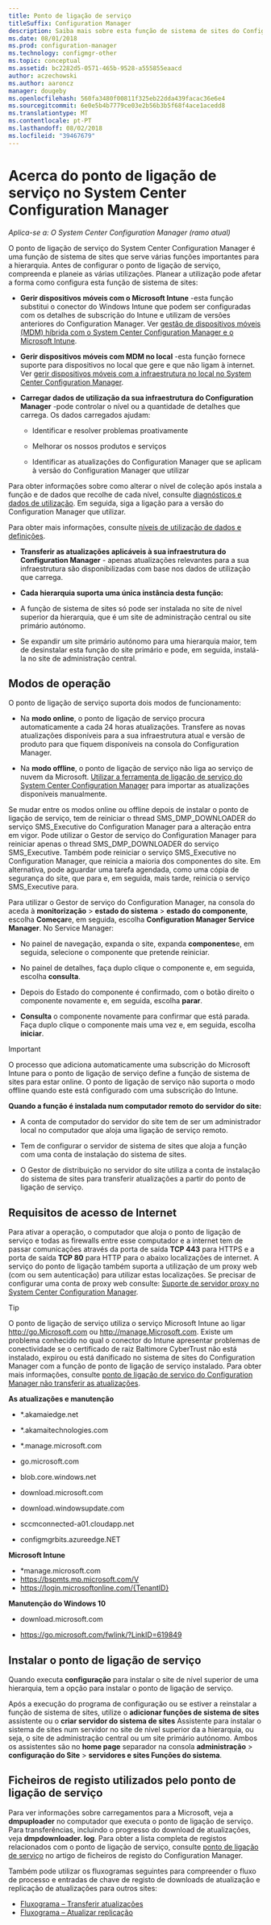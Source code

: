 ```yaml
---
title: Ponto de ligação de serviço
titleSuffix: Configuration Manager
description: Saiba mais sobre esta função de sistema de sites do Configuration Manager e compreenda e planeie as várias utilizações.
ms.date: 08/01/2018
ms.prod: configuration-manager
ms.technology: configmgr-other
ms.topic: conceptual
ms.assetid: bc2282d5-0571-465b-9528-a555855eaacd
author: aczechowski
ms.author: aaroncz
manager: dougeby
ms.openlocfilehash: 560fa3480f00811f325eb22dda439facac36e6e4
ms.sourcegitcommit: 6e0e5b4b7779ce03e2b56b3b5f68f4ace1acedd8
ms.translationtype: MT
ms.contentlocale: pt-PT
ms.lasthandoff: 08/02/2018
ms.locfileid: "39467679"
---
```

# <a name="about-the-service-connection-point-in-system-center-configuration-manager"></a>Acerca do ponto de ligação de serviço no System Center Configuration Manager

*Aplica-se a: O System Center Configuration Manager (ramo atual)*

O ponto de ligação de serviço do System Center Configuration Manager é uma função de sistema de sites que serve várias funções importantes para a hierarquia. Antes de configurar o ponto de ligação de serviço, compreenda e planeie as várias utilizações.  Planear a utilização pode afetar a forma como configura esta função de sistema de sites:  

-   **Gerir dispositivos móveis com o Microsoft Intune** -esta função substitui o conector do Windows Intune que podem ser configuradas com os detalhes de subscrição do Intune e utilizam de versões anteriores do Configuration Manager. Ver [gestão de dispositivos móveis (MDM) híbrida com o System Center Configuration Manager e o Microsoft Intune](../../../../mdm/understand/hybrid-mobile-device-management.md).  

-   **Gerir dispositivos móveis com MDM no local** -esta função fornece suporte para dispositivos no local que gere e que não ligam à internet. Ver [gerir dispositivos móveis com a infraestrutura no local no System Center Configuration Manager](../../../../mdm/understand/manage-mobile-devices-with-on-premises-infrastructure.md).  

-   **Carregar dados de utilização da sua infraestrutura do Configuration Manager** -pode controlar o nível ou a quantidade de detalhes que carrega. Os dados carregados ajudam:  

    -   Identificar e resolver problemas proativamente  

    -   Melhorar os nossos produtos e serviços  

    -   Identificar as atualizações do Configuration Manager que se aplicam à versão do Configuration Manager que utilizar  

  Para obter informações sobre como alterar o nível de coleção após instala a função e de dados que recolhe de cada nível, consulte [diagnósticos e dados de utilização](/sccm/core/plan-design/diagnostics/diagnostics-and-usage-data). Em seguida, siga a ligação para a versão do Configuration Manager que utilizar.  

  Para obter mais informações, consulte [níveis de utilização de dados e definições](../../../../core/servers/deploy/install/setup-reference.md#bkmk_usage).  

-   **Transferir as atualizações aplicáveis à sua infraestrutura do Configuration Manager** - apenas atualizações relevantes para a sua infraestrutura são disponibilizadas com base nos dados de utilização que carrega.  

- **Cada hierarquia suporta uma única instância desta função:**  

 -   A função de sistema de sites só pode ser instalada no site de nível superior da hierarquia, que é um site de administração central ou site primário autónomo.  

  -   Se expandir um site primário autónomo para uma hierarquia maior, tem de desinstalar esta função do site primário e pode, em seguida, instalá-la no site de administração central.  


##  <a name="bkmk_modes"></a> Modos de operação  
 O ponto de ligação de serviço suporta dois modos de funcionamento:  

-   Na **modo online**, o ponto de ligação de serviço procura automaticamente a cada 24 horas atualizações. Transfere as novas atualizações disponíveis para a sua infraestrutura atual e versão de produto para que fiquem disponíveis na consola do Configuration Manager.  

-   Na **modo offline**, o ponto de ligação de serviço não liga ao serviço de nuvem da Microsoft. [Utilizar a ferramenta de ligação de serviço do System Center Configuration Manager](../../../../core/servers/manage/use-the-service-connection-tool.md) para importar as atualizações disponíveis manualmente.  

Se mudar entre os modos online ou offline depois de instalar o ponto de ligação de serviço, tem de reiniciar o thread SMS_DMP_DOWNLOADER do serviço SMS_Executive do Configuration Manager para a alteração entra em vigor. Pode utilizar o Gestor de serviço do Configuration Manager para reiniciar apenas o thread SMS_DMP_DOWNLOADER do serviço SMS_Executive. Também pode reiniciar o serviço SMS_Executive no Configuration Manager, que reinicia a maioria dos componentes do site. Em alternativa, pode aguardar uma tarefa agendada, como uma cópia de segurança do site, que para e, em seguida, mais tarde, reinicia o serviço SMS_Executive para.  

Para utilizar o Gestor de serviço do Configuration Manager, na consola do aceda à **monitorização** > **estado do sistema** > **estado do componente**, escolha **Começar**e, em seguida, escolha **Configuration Manager Service Manager**. No Service Manager:  

-   No painel de navegação, expanda o site, expanda **componentes**e, em seguida, selecione o componente que pretende reiniciar.  

-   No painel de detalhes, faça duplo clique o componente e, em seguida, escolha **consulta**.  

-   Depois do Estado do componente é confirmado, com o botão direito o componente novamente e, em seguida, escolha **parar**.  

-   **Consulta** o componente novamente para confirmar que está parada. Faça duplo clique o componente mais uma vez e, em seguida, escolha **iniciar**.  

> [!IMPORTANT]  
>  O processo que adiciona automaticamente uma subscrição do Microsoft Intune para o ponto de ligação de serviço define a função de sistema de sites para estar online. O ponto de ligação de serviço não suporta o modo offline quando este está configurado com uma subscrição do Intune.  

**Quando a função é instalada num computador remoto do servidor do site:**  

-   A conta de computador do servidor do site tem de ser um administrador local no computador que aloja uma ligação de serviço remoto.

-   Tem de configurar o servidor de sistema de sites que aloja a função com uma conta de instalação do sistema de sites.  

-   O Gestor de distribuição no servidor do site utiliza a conta de instalação do sistema de sites para transferir atualizações a partir do ponto de ligação de serviço.

##  <a name="bkmk_urls"></a> Requisitos de acesso de Internet  
Para ativar a operação, o computador que aloja o ponto de ligação de serviço e todas as firewalls entre esse computador e a internet tem de passar comunicações através da porta de saída **TCP 443** para HTTPS e a porta de saída  **TCP 80** para HTTP para o abaixo localizações de internet. A serviço do ponto de ligação também suporta a utilização de um proxy web (com ou sem autenticação) para utilizar estas localizações.  Se precisar de configurar uma conta de proxy web consulte: [Suporte de servidor proxy no System Center Configuration Manager](/sccm/core/plan-design/network/proxy-server-support).

> [!TIP]
> O ponto de ligação de serviço utiliza o serviço Microsoft Intune ao ligar http://go.Microsoft.com ou http://manage.Microsoft.com. Existe um problema conhecido no qual o conector do Intune apresentar problemas de conectividade se o certificado de raiz Baltimore CyberTrust não está instalado, expirou ou está danificado no sistema de sites do Configuration Manager com a função de ponto de ligação de serviço instalado. Para obter mais informações, consulte [ponto de ligação de serviço do Configuration Manager não transferir as atualizações](https://support.microsoft.com/help/3187516).

**As atualizações e manutenção**  

-   *.akamaiedge.net  

-   *.akamaitechnologies.com 

-   *.manage.microsoft.com

-   go.microsoft.com

-   blob.core.windows.net  

-   download.microsoft.com  

-   download.windowsupdate.com

-   sccmconnected-a01.cloudapp.net  

- configmgrbits.azureedge.NET

**Microsoft Intune**  

-   *manage.microsoft.com  
-   https://bspmts.mp.microsoft.com/V
-   https://login.microsoftonline.com/{TenantID}


**Manutenção do Windows 10**  

-   download.microsoft.com  

-   https://go.microsoft.com/fwlink/?LinkID=619849  

## <a name="install-the-service-connection-point"></a>Instalar o ponto de ligação de serviço
Quando executa **configuração** para instalar o site de nível superior de uma hierarquia, tem a opção para instalar o ponto de ligação de serviço.

Após a execução do programa de configuração ou se estiver a reinstalar a função de sistema de sites, utilize o **adicionar funções de sistema de sites** assistente ou o **criar servidor do sistema de sites** Assistente para instalar o sistema de sites num servidor no site de nível superior da a hierarquia, ou seja, o site de administração central ou um site primário autónomo. Ambos os assistentes são no **home page** separador na consola **administração** > **configuração do Site** > **servidores e sites Funções do sistema**.

## <a name="log-files-used-by-the-service-connection-point"></a>Ficheiros de registo utilizados pelo ponto de ligação de serviço
Para ver informações sobre carregamentos para a Microsoft, veja a **dmpuploader** no computador que executa o ponto de ligação de serviço.  Para transferências, incluindo o progresso do download de atualizações, veja **dmpdownloader. log**. Para obter a lista completa de registos relacionados com o ponto de ligação de serviço, consulte [ponto de ligação de serviço](/sccm/core/plan-design/hierarchy/log-files#BKMK_WITLog) no artigo de ficheiros de registo do Configuration Manager.

Também pode utilizar os fluxogramas seguintes para compreender o fluxo de processo e entradas de chave de registo de downloads de atualização e replicação de atualizações para outros sites:
 - [Fluxograma – Transferir atualizações](/sccm/core/servers/manage/download-updates-flowchart)
 - [Fluxograma – Atualizar replicação](/sccm/core/servers/manage/update-replication-flowchart)
